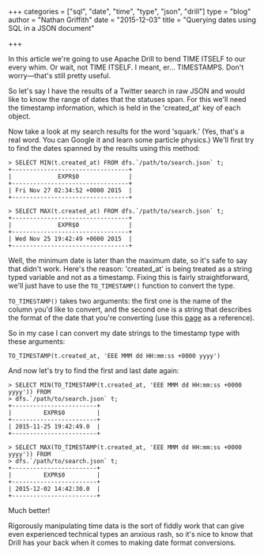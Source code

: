 +++
categories = ["sql", "date", "time", "type", "json", "drill"]
type = "blog"
author = "Nathan Griffith"
date = "2015-12-03"
title = "Querying dates using SQL in a JSON document"

+++

In this article we're going to use Apache Drill to bend TIME ITSELF to our every whim. Or wait, not TIME ITSELF. I
meant, er... TIMESTAMPS. Don't worry&mdash;that's still pretty useful.

So let's say I have the results of a Twitter search in raw JSON and would like to know the range of dates that the
statuses span. For this we'll need the timestamp information, which is held in the 'created_at' key of each object.

Now take a look at my search results for the word 'squark.' (Yes, that's a real word. You can Google it and learn
some particle physics.) We'll first try to find the dates spanned by the results using this method:

```
> SELECT MIN(t.created_at) FROM dfs.`/path/to/search.json` t;
+---------------------------------+
|             EXPR$0              |
+---------------------------------+
| Fri Nov 27 02:34:52 +0000 2015  |
+---------------------------------+
```

```
> SELECT MAX(t.created_at) FROM dfs.`/path/to/search.json` t;
+---------------------------------+
|             EXPR$0              |
+---------------------------------+
| Wed Nov 25 19:42:49 +0000 2015  |
+---------------------------------+
```

Well, the minimum date is later than the maximum date, so it's safe to say that didn't work. Here's the reason:
'created_at' is being treated as a string typed variable and not as a timestamp. Fixing this is fairly straightforward,
we'll just have to use the `TO_TIMESTAMP()` function to convert the type.

`TO_TIMESTAMP()` takes two arguments: the first one is the name of the column you'd like to convert, and the second one
is a string that describes the format of the date that you're converting (use this
[page](http://joda-time.sourceforge.net/apidocs/org/joda/time/format/DateTimeFormat.html) as a reference).

So in my case I can convert my date strings to the timestamp type with these arguments:

```
TO_TIMESTAMP(t.created_at, 'EEE MMM dd HH:mm:ss +0000 yyyy')
```

And now let's try to find the first and last date again:

```
> SELECT MIN(TO_TIMESTAMP(t.created_at, 'EEE MMM dd HH:mm:ss +0000 yyyy')) FROM
> dfs.`/path/to/search.json` t;
+------------------------+
|         EXPR$0         |
+------------------------+
| 2015-11-25 19:42:49.0  |
+------------------------+
```

```
> SELECT MAX(TO_TIMESTAMP(t.created_at, 'EEE MMM dd HH:mm:ss +0000 yyyy')) FROM
> dfs.`/path/to/search.json` t;
+------------------------+
|         EXPR$0         |
+------------------------+
| 2015-12-02 14:42:30.0  |
+------------------------+
```

Much better!

Rigorously manipulating time data is the sort of fiddly work that can give even experienced technical types an anxious
rash, so it's nice to know that Drill has your back when it comes to making date format conversions.
